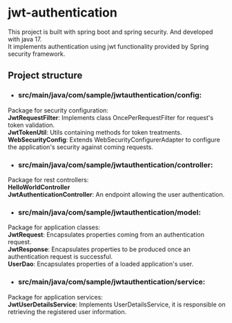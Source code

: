 # jwt-authentication

This project is built with spring boot and spring security. And developed with java 17. <br /> 
It implements authentication using jwt functionality provided by Spring security framework.

## Project structure

- ### src/main/java/com/sample/jwtauthentication/config: <br />
Package for security configuration: <br />
**JwtRequestFilter**: Implements class OncePerRequestFilter for request's token validation. <br />
**JwtTokenUtil**: Utils containing methods for token treatments. <br />
**WebSecurityConfig**:
Extends WebSecurityConfigurerAdapter to configure the application's security against coming requests. <br />
- ### src/main/java/com/sample/jwtauthentication/controller: <br />
Package for rest controllers: <br />
**HelloWorldController** <br />
**JwtAuthenticationController**:
   An endpoint allowing the user authentication.  <br />
- ### src/main/java/com/sample/jwtauthentication/model: <br />
Package for application classes: <br />
**JwtRequest**:
Encapsulates properties coming from an authentication request. <br />
**JwtResponse**:
Encapsulates properties to be produced once an authentication request is successful. <br />
**UserDao**:
Encapsulates properties of a loaded application's user. <br />

- ### src/main/java/com/sample/jwtauthentication/service: <br />
Package for application services: <br />
**JwtUserDetailsService**:
Implements UserDetailsService, it is responsible on retrieving the registered user information. <br />

